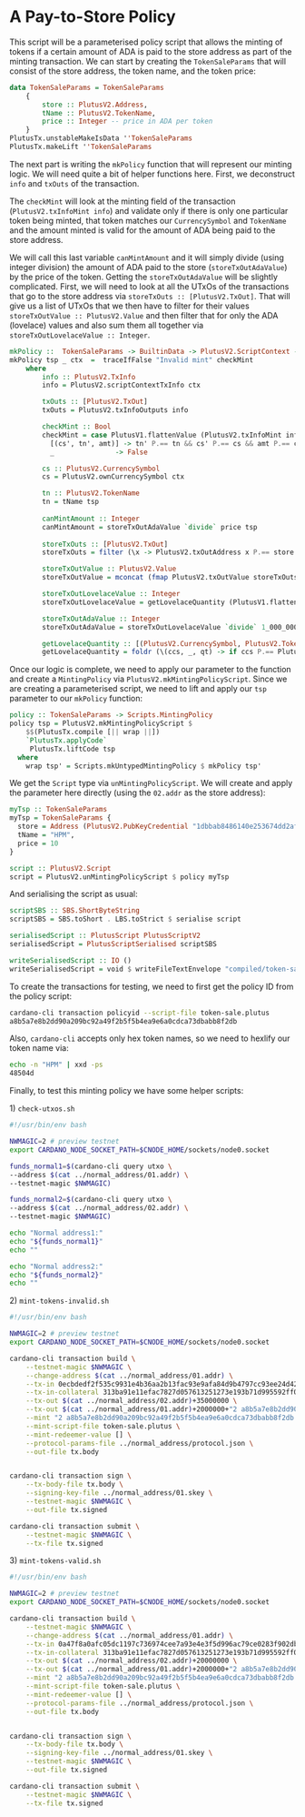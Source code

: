 # A Pay-to-Store Policy

This script will be a parameterised policy script that allows the minting of tokens if a certain amount of ADA is paid to the store address as part of the minting transaction. We can start by creating the `TokenSaleParams` that will consist of the store address, the token name, and the token price:

```haskell
data TokenSaleParams = TokenSaleParams
    {
        store :: PlutusV2.Address,
        tName :: PlutusV2.TokenName,
        price :: Integer -- price in ADA per token
    } 
PlutusTx.unstableMakeIsData ''TokenSaleParams
PlutusTx.makeLift ''TokenSaleParams
```

The next part is writing the `mkPolicy` function that will represent our minting logic. We will need quite a bit of helper functions here. First, we deconstruct `info` and `txOuts` of the transaction.&#x20;

The `checkMint` will look at the minting field of the transaction (`PlutusV2.txInfoMint info`) and validate only if there is only one particular token being minted, that token matches our `CurrencySymbol` and `TokenName` and the amount minted is valid for the amount of ADA being paid to the store address.&#x20;

We will call this last variable `canMintAmount` and it will simply divide (using integer division) the amount of ADA paid to the store (`storeTxOutAdaValue`) by the price of the token. Getting the `storeTxOutAdaValue` will be slightly complicated. First, we will need to look at all the UTxOs of the transactions that go to the store address via `storeTxOuts :: [PlutusV2.TxOut]`. That will give us a list of UTxOs that we then have to filter for their values `storeTxOutValue :: PlutusV2.Value` and then filter that for only the ADA (lovelace) values and also sum them all together via `storeTxOutLovelaceValue :: Integer`.

```haskell
mkPolicy ::  TokenSaleParams -> BuiltinData -> PlutusV2.ScriptContext -> Bool
mkPolicy tsp _ ctx  =  traceIfFalse "Invalid mint" checkMint
    where
        info :: PlutusV2.TxInfo
        info = PlutusV2.scriptContextTxInfo ctx

        txOuts :: [PlutusV2.TxOut]
        txOuts = PlutusV2.txInfoOutputs info

        checkMint :: Bool
        checkMint = case PlutusV1.flattenValue (PlutusV2.txInfoMint info) of
          [(cs', tn', amt)] -> tn' P.== tn && cs' P.== cs && amt P.== canMintAmount
          _               -> False

        cs :: PlutusV2.CurrencySymbol
        cs = PlutusV2.ownCurrencySymbol ctx

        tn :: PlutusV2.TokenName
        tn = tName tsp
        
        canMintAmount :: Integer
        canMintAmount = storeTxOutAdaValue `divide` price tsp
        
        storeTxOuts :: [PlutusV2.TxOut]
        storeTxOuts = filter (\x -> PlutusV2.txOutAddress x P.== store tsp) txOuts

        storeTxOutValue :: PlutusV2.Value
        storeTxOutValue = mconcat (fmap PlutusV2.txOutValue storeTxOuts)

        storeTxOutLovelaceValue :: Integer
        storeTxOutLovelaceValue = getLovelaceQuantity (PlutusV1.flattenValue storeTxOutValue)

        storeTxOutAdaValue :: Integer
        storeTxOutAdaValue = storeTxOutLovelaceValue `divide` 1_000_000 -- note must use PLutusTx DIVIDE instead of DIV

        getLovelaceQuantity :: [(PlutusV2.CurrencySymbol, PlutusV2.TokenName, Integer)] -> Integer
        getLovelaceQuantity = foldr (\(ccs, _, qt) -> if ccs P.== PlutusV2.adaSymbol then (qt +) else (0 + )) 0
```

Once our logic is complete, we need to apply our parameter to the function and create a `MintingPolicy` via `PlutusV2.mkMintingPolicyScript`. Since we are creating a parameterised script, we need to lift and apply our `tsp` parameter to our `mkPolicy` function:

```haskell
policy :: TokenSaleParams -> Scripts.MintingPolicy
policy tsp = PlutusV2.mkMintingPolicyScript $
    $$(PlutusTx.compile [|| wrap ||])
    `PlutusTx.applyCode`
     PlutusTx.liftCode tsp
  where
    wrap tsp' = Scripts.mkUntypedMintingPolicy $ mkPolicy tsp'
```

We get the `Script` type via `unMintingPolicyScript`. We will create and apply the parameter here directly (using the `02.addr` as the store address):

```haskell
myTsp :: TokenSaleParams
myTsp = TokenSaleParams {
  store = Address (PlutusV2.PubKeyCredential "1dbbab8486140e253674dd2af159c322c5c48232b1a358670b1ef5a7") Nothing,
  tName = "HPM",
  price = 10
}

script :: PlutusV2.Script
script = PlutusV2.unMintingPolicyScript $ policy myTsp
```

And serialising the script as usual:

```haskell
scriptSBS :: SBS.ShortByteString
scriptSBS = SBS.toShort . LBS.toStrict $ serialise script

serialisedScript :: PlutusScript PlutusScriptV2
serialisedScript = PlutusScriptSerialised scriptSBS

writeSerialisedScript :: IO ()
writeSerialisedScript = void $ writeFileTextEnvelope "compiled/token-sale.plutus" Nothing serialisedScript
```

To create the transactions for testing, we need to first get the policy ID from the policy script:

```bash
cardano-cli transaction policyid --script-file token-sale.plutus 
a8b5a7e8b2dd90a209bc92a49f2b5f5b4ea9e6a0cdca73dbabb8f2db
```

Also, `cardano-cli` accepts only hex token names, so we need to hexlify our token name via:

```bash
echo -n "HPM" | xxd -ps
48504d
```

Finally, to test this minting policy we have some helper scripts:

1\) `check-utxos.sh`

```bash
#!/usr/bin/env bash

NWMAGIC=2 # preview testnet
export CARDANO_NODE_SOCKET_PATH=$CNODE_HOME/sockets/node0.socket

funds_normal1=$(cardano-cli query utxo \
--address $(cat ../normal_address/01.addr) \
--testnet-magic $NWMAGIC)

funds_normal2=$(cardano-cli query utxo \
--address $(cat ../normal_address/02.addr) \
--testnet-magic $NWMAGIC)

echo "Normal address1:"
echo "${funds_normal1}"
echo ""

echo "Normal address2:"
echo "${funds_normal2}"
echo ""
```

2\) `mint-tokens-invalid.sh`

```bash
#!/usr/bin/env bash

NWMAGIC=2 # preview testnet
export CARDANO_NODE_SOCKET_PATH=$CNODE_HOME/sockets/node0.socket

cardano-cli transaction build \
    --testnet-magic $NWMAGIC \
    --change-address $(cat ../normal_address/01.addr) \
    --tx-in 0ecbdedf2f535c9931e4b36aa2b13fac93e9afa84d9b4797cc93ee24d42922fc#2 \
    --tx-in-collateral 313ba91e11efac7827d057613251273e193b71d995592ff0108252b19c2d0e26#0 \
    --tx-out $(cat ../normal_address/02.addr)+35000000 \
    --tx-out $(cat ../normal_address/01.addr)+2000000+"2 a8b5a7e8b2dd90a209bc92a49f2b5f5b4ea9e6a0cdca73dbabb8f2db.48504d" \
    --mint "2 a8b5a7e8b2dd90a209bc92a49f2b5f5b4ea9e6a0cdca73dbabb8f2db.48504d" \
    --mint-script-file token-sale.plutus \
    --mint-redeemer-value [] \
    --protocol-params-file ../normal_address/protocol.json \
    --out-file tx.body


cardano-cli transaction sign \
    --tx-body-file tx.body \
    --signing-key-file ../normal_address/01.skey \
    --testnet-magic $NWMAGIC \
    --out-file tx.signed

cardano-cli transaction submit \
    --testnet-magic $NWMAGIC \
    --tx-file tx.signed
```

3\) `mint-tokens-valid.sh`

```bash
#!/usr/bin/env bash

NWMAGIC=2 # preview testnet
export CARDANO_NODE_SOCKET_PATH=$CNODE_HOME/sockets/node0.socket

cardano-cli transaction build \
    --testnet-magic $NWMAGIC \
    --change-address $(cat ../normal_address/01.addr) \
    --tx-in 0a47f8a0afc05dc1197c736974cee7a93e4e3f5d996ac79ce0283f902dbafac7#1 \
    --tx-in-collateral 313ba91e11efac7827d057613251273e193b71d995592ff0108252b19c2d0e26#0 \
    --tx-out $(cat ../normal_address/02.addr)+20000000 \
    --tx-out $(cat ../normal_address/01.addr)+2000000+"2 a8b5a7e8b2dd90a209bc92a49f2b5f5b4ea9e6a0cdca73dbabb8f2db.48504d" \
    --mint "2 a8b5a7e8b2dd90a209bc92a49f2b5f5b4ea9e6a0cdca73dbabb8f2db.48504d" \
    --mint-script-file token-sale.plutus \
    --mint-redeemer-value [] \
    --protocol-params-file ../normal_address/protocol.json \
    --out-file tx.body


cardano-cli transaction sign \
    --tx-body-file tx.body \
    --signing-key-file ../normal_address/01.skey \
    --testnet-magic $NWMAGIC \
    --out-file tx.signed

cardano-cli transaction submit \
    --testnet-magic $NWMAGIC \
    --tx-file tx.signed
```
